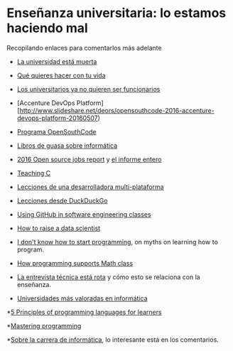 # Enseñanza universitaria: lo estamos haciendo mal

Recopilando enlaces para comentarlos más adelante

*
  [La universidad está muerta](https://lasindias.com/la-universidad-esta-muerta-y-no-va-a-resucitar?utm_content=buffer89f96&utm_medium=social&utm_source=facebook.com&utm_campaign=buffer)

*
  [Qué quieres hacer con tu vida](http://quequiereshacercontuvida.com/wp-content/uploads/2014/09/Informe-QQ.online.pdf)

*
  [Los universitarios ya no quieren ser funcionarios](http://www.elespanol.com/espana/20160504/122237798_0.html)

*
  [Accenture DevOps Platform][http://www.slideshare.net/deors/opensouthcode-2016-accenture-devops-platform-20160507)

* [Programa OpenSouthCode](http://www.opensouthcode.org/conference/opensouthcode2016/schedule) 

* [Libros de guasa sobre informática](http://imgur.com/gallery/vqUQ5)

*
  [2016 Open source jobs report](https://opensource.com/business/16/5/2016-open-source-jobs-report)
  y
  [el informe entero](http://go.linuxfoundation.org/download-2016-open-source-jobs-report) 


* [Teaching C](http://blog.regehr.org/archives/1393)

* [Lecciones de una desarrolladora multi-plataforma](https://opensource.com/business/16/5/oscon-interview-andreia-gaita?sc_cid=70160000000q68EAAQ)

* [Lecciones desde DuckDuckGo](https://opensource.com/business/16/5/duckduckgo?sc_cid=70160000000q68EAAQ)

*
  [Using GitHub in software engineering classes](https://speakerdeck.com/alexeyza/icse16-student-experiences-using-github-in-software-engineering-courses) 

*
  [How to raise a data scientist](http://www.datasciencecentral.com/profiles/blogs/how-to-raise-a-data-scientist-in-the-xbox-age) 

*
  [I don't know how to start programming](https://medium.com/@vaibhavtulsyan/i-dont-know-how-to-start-programming-614f5eeb31e8#.vugk90y3r),
  on myths on learning how to program. 

*
  [How programming supports Math class](https://www.edsurge.com/news/2016-05-31-how-programming-supports-math-class-not-the-other-way-around) 

*
  [La entrevista técnica está rota](https://medium.com/@CODE2040/real-talk-the-technical-interview-is-broken-b84b8375dccb#.n4x9c1vz8)
  y cómo esto se relaciona con la enseñanza. 

* [Universidades más valoradas en informática](http://www.elmundo.es/sociedad/2016/06/14/575ebec722601d8a678b45e3.html)

*[5 Principles of programming languages for learners](http://cacm.acm.org/blogs/blog-cacm/203554-five-principles-for-programming-languages-for-learners/fulltext#.V2AZWeD72WA.twitter)

*[Mastering programming](https://www.prod.facebook.com/notes/kent-beck/mastering-programming/1184427814923414?utm_content=buffer0c760&utm_medium=social&utm_source=linkedin.com&utm_campaign=buffer)

*[Sobre la carrera de informática](http://www.xataka.com/otros/lo-que-se-espera-un-estudiante-de-1o-de-informatica-y-lo-que-se-va-a-encontrar-en-realidad),
 lo interesante está en los comentarios. 
